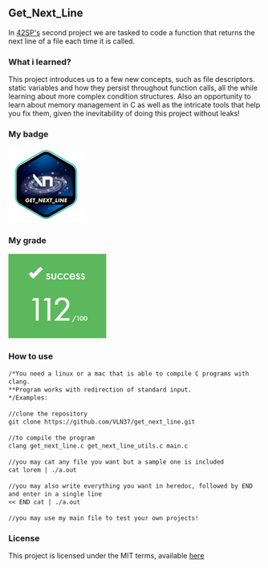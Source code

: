 ## Get_Next_Line

In [42SP's](42sp.org.br) second project we are tasked to code a function that returns the next line of a file each time it is called.

### What i learned?

This project introduces us to a few new concepts, such as file descriptors. static variables and how they persist throughout function calls, all the while learning about more complex condition structures. Also an opportunity to learn about memory management in C as well as the intricate tools that help you fix them, given the inevitability of doing this project without leaks!

### My badge

![libft badge](/docs/gnlbadge.png)

### My grade

![libft grade](/docs/gnlgrade.png)

### How to use

```
/*You need a linux or a mac that is able to compile C programs with clang.
**Program works with redirection of standard input.
*/Examples:

//clone the repository
git clone https://github.com/VLN37/get_next_line.git

//to compile the program
clang get_next_line.c get_next_line_utils.c main.c

//you may cat any file you want but a sample one is included
cat lorem | ./a.out

//you may also write everything you want in heredoc, followed by END and enter in a single line
<< END cat | ./a.out

//you may use my main file to test your own projects!
```

### License

This project is licensed under the MIT terms, available [here](LICENSE)
